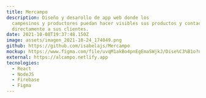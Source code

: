 ```yaml
---
title: Mercampo
description: Diseño y desarollo de app web donde los
  campesinos y productores puedan hacer visibles sus productos y contactar
  directamente a sus clientes.
date: 2021-10-08T19:37:48.150Z
image: assets/imagen_2021-10-24_174049.png
github: https://github.com/isabelajs/Mercampo
mockup: https://www.figma.com/file/uvqM1akBo4pnEgEmaSWjkJ/Dise%C3%B1o?node-id=0%3A1
external: https://alcampo.netlify.app
tecnologies:
  - React
  - NodeJS
  - Firebase
  - Figma
---
```

